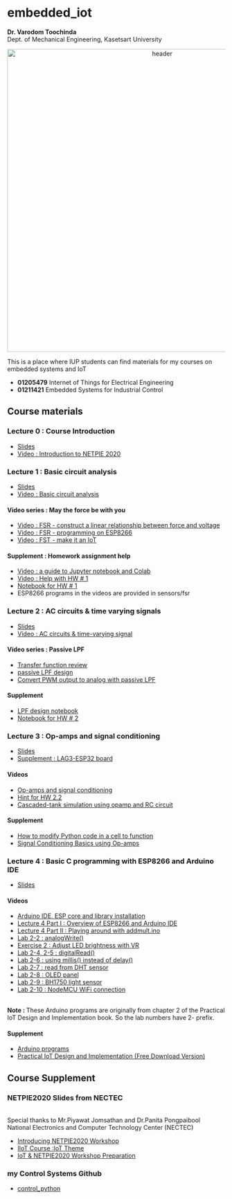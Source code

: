# embedded_iot
<b>Dr. Varodom Toochinda</b>
<br>Dept. of Mechanical Engineering, Kasetsart University 
<p align="center">
<img src="https://drive.google.com/uc?id=1hFLVQMM4k2ob4w5fgN8a_ueQ8IyVIpvn" width=700 alt="header"/>
</p>

<p />This is a place where IUP students can find materials for my courses on embedded systems and IoT
<ul>
<li /><b>01205479</b> Internet of Things for Electrical Engineering
  <li /><b>01211421</b> Embedded Systems for Industrial Control 
</ul>

## Course materials

### Lecture 0 : Course Introduction
<ul>
<li /><a href="https://drive.google.com/file/d/1XnlFtc-fcfZwx6CTDuuGg81CrwXkXjlJ/view?usp=sharing" target=_blank>Slides</a>
<li /><a href="https://drive.google.com/file/d/1cQ9LtRtOm9TD5LR1YBCy_t0dWqVYaU8x/view?usp=sharing" target=_blank>Video : Introduction to NETPIE 2020</a>
</ul>

### Lecture 1 : Basic circuit analysis
<ul>
<li /><a href="https://drive.google.com/file/d/1BJ14zLY259hw0fgeub9WmZS1zZNS4LH_/view?usp=sharing" target=_blank>Slides</a>
<li /><a href="https://drive.google.com/file/d/1NiLv8U8hjEvTXQgC8owG0IoYKrGT-PCh/view?usp=sharing" target=_blank>Video : Basic circuit analysis</a> 
</ul>

#### Video series : May the force be with you
<ul>
<li /><a href="https://drive.google.com/file/d/1CkXYlQEiY24paO6hkoTwTkxp6OFyygOL/view?usp=sharing" target=_blank>Video : FSR - construct a linear relationship between force and voltage</a> 
<li /><a href="https://drive.google.com/file/d/19UwQskfELpm0E94j0qV8MFV1Txg4-y8i/view?usp=sharing" target=_blank>Video : FSR - programming on ESP8266</a> 
<li /><a href="https://drive.google.com/file/d/1CvIjZ3Suab5WXaI29MHGTMUC4i7QKU25/view?usp=sharing" target=_blank>Video : FST - make it an IoT</a>
</ul>

#### Supplement : Homework assignment help
<ul>
<li /><a href="https://drive.google.com/file/d/1P_CSrPb_DK1sx3-zJGA02jIwPf7gklmW/view?usp=sharing" target=_blank>Video : a guide to Jupyter notebook and Colab</a>
<li /><a href="https://drive.google.com/file/d/1DieTKs91CKjrydrN6m2g9wC9a8GBkQ2z/view?usp=sharing" target=_blank>Video : Help with HW # 1</a>
<li /><a href="https://github.com/dewdotninja/embedded_iot/blob/main/hws/HW1en_question.ipynb" target=_blank>Notebook for HW # 1 </a>
<li />ESP8266 programs in the videos are provided in sensors/fsr   
</ul>

### Lecture 2 : AC circuits & time varying signals
<ul>
<li /><a href="https://drive.google.com/file/d/1Jfw1Y34aLccKYPzxGnvMzA7_Zlw2hLf9/view?usp=sharing" target=_blank>Slides</a>
<li /><a href="https://drive.google.com/file/d/1b_fZsARm93YElgIm_QFxEPdfLS7b0oUK/view?usp=sharing" target=_blank>Video : AC circuits & time-varying signal</a>  
</ul>

#### Video series : Passive LPF
<ul>
<li /><a href="https://drive.google.com/file/d/1DwC6TvkGfl8AOR0cSO8bbqjMdHKIEGgR/view?usp=sharing" target=_blank>Transfer function review</a> 
<li /><a href="https://drive.google.com/file/d/16xMPKNkdxmELbJ89qvuAiM-6WBjmL8HQ/view?usp=sharing" target=_blank>passive LPF design</a> 
<li /><a href="https://drive.google.com/file/d/1ZGSaN3Eutk5ubKhsT1fKJ188cGiw8baY/view?usp=sharing" target=_blank>Convert PWM output to analog with passive LPF</a>
  
</ul>

#### Supplement
<ul>
<li /><a href="https://github.com/dewdotninja/embedded_iot/blob/main/lpf/LPF_design.ipynb" target=_blank>LPF design notebook</a>
<li /><a href="https://github.com/dewdotninja/embedded_iot/blob/main/hws/HW2en_question.ipynb" target=_blank>Notebook for HW # 2 </a>
  
</ul>

### Lecture 3 : Op-amps and signal conditioning
<ul>
<li /><a href="https://drive.google.com/file/d/1LjtTE567VdI69g5lJG64eTQILgTwGUMw/view?usp=sharing" target=_blank>Slides</a>
<li /><a href="https://drive.google.com/file/d/1DjJ7vUZ0xvIS0S0mFPKzRm_789v17t0o/view?usp=sharing" target=_blank>Supplement : LAG3-ESP32 board</a>
</ul>

#### Videos
<ul>
  <li /><a href="https://drive.google.com/file/d/19tURxP3Swyy5NhcnAvNFOjBpyIHoLwNc/view?usp=sharing" target=_blank>Op-amps and signal conditioning</a>
  <li /><a href="https://drive.google.com/file/d/1JHx-PcxEE6-tWdxKBLiU2gm2hQKC5xUv/view?usp=sharing" target=_blank>Hint for HW 2.2</a>
  <li /><a href="https://drive.google.com/file/d/1BsbLO_WlMwBR26Clp5Dzno7NpcVGXieb/view?usp=sharing" target=_blank>Cascaded-tank simulation using opamp and RC circuit</a>
</ul>

#### Supplement
<ul>
<li /><a href="https://drive.google.com/file/d/16UIf94yhWQWUiqJWswHAr95yhEoa6G4Z/view?usp=sharing" target=_blank>How to modify Python code in a cell to function</a>
<li /><a href="https://drive.google.com/file/d/1XsyxuDFZGRb1uHUUHGPjO8OihwAEPHg7/view?fbclid=IwAR1BmO_sdtRmBeJMqZw20joQF0NN_XRO9wubrAguMX2kh2FQIgM9pPAgYEg" target=_blank>Signal Conditioning Basics using Op-amps</a>
</ul>

### Lecture 4 : Basic C programming with ESP8266 and Arduino IDE
<ul>
<li /><a href="https://drive.google.com/file/d/1-GwUI6C9axADxMd-1XofJCInfOgQ9x8q/view?usp=sharing" target=_blank>Slides</a>
</ul>

#### Videos
<ul>
  <li /><a href="https://drive.google.com/file/d/1MxZMu_hacfBijNOM_8S-UzH6eEGunv7B/view?usp=sharing" target=_blank>Arduino IDE, ESP core and library installation</a>
  <li /><a href="https://drive.google.com/file/d/1sz6C1gTrAew3HvFLNHSl3wkK4mvBy7WI/view?usp=sharing" target=_blank>Lecture 4 Part I : Overview of ESP8266 and Arduino IDE</a>  
  <li /><a href="https://drive.google.com/file/d/1e1NXf51fQOVSwMShl4XOdSy0heWHDpS2/view?usp=sharing" target=_blank>Lecture 4 Part II : Playing around with addmult.ino</a>
  <li /><a href="https://drive.google.com/file/d/16r3s4-aanSCi4DvUaEclNjiV8hB6CpWU/view?usp=sharing" target=_blank>Lab 2-2 : analogWrite()</a>
  <li /><a href="https://drive.google.com/file/d/1_kUG67qT1gi3YfJUaqnv3-bjyqGW6fKy/view?usp=sharing" target=_blank>Exercise 2 : Adjust LED brightness with VR</a>
  <li /><a href="https://drive.google.com/file/d/1Bk590T_W3E6lptjfa9G0SSBw2mSqr7Jk/view?usp=sharing" target=_blank>Lab 2-4, 2-5 : digitalRead()</a>
  <li /><a href="https://drive.google.com/file/d/1rYO6E9nIzmkpLdOnZvPG71VdgMenjw0X/view?usp=sharing" target=_blank>Lab 2-6 : using millis() instead of delay()</a>
  <li /><a href="https://drive.google.com/file/d/1BJgco0oxg_sU1rHRIHbF6-GcQpRWkp2Y/view?usp=sharing" target=_blank>Lab 2-7 : read from DHT sensor</a>
  <li /><a href="https://drive.google.com/file/d/1mcoZdOFbVQzNmv2muNxKkd4HlQYDGczw/view?usp=sharing" target=_blank>Lab 2-8 : OLED panel</a>
  <li /><a href="https://drive.google.com/file/d/1DFPPnipz8EXZUimK2XV_GmBljd3HKwCm/view?usp=sharing" target=_blank>Lab 2-9 : BH1750 light sensor</a>
  <li /><a href="https://drive.google.com/file/d/1AEexRE5g-Bfo72Cr7K57jzq9dkbocu03/view?usp=sharing" target=_blank>Lab 2-10 : NodeMCU WiFi connection</a>

</ul>
<br><b>Note : </b>These Arduino programs are originally from chapter 2 of the Practical IoT Design and Implementation book. So the lab numbers have 2- prefix.

#### Supplement
<ul>
  <li /><a href="https://drive.google.com/file/d/1D-3CS7phqaNahr3NZ-8MgJtg3H6LHhZq/view?usp=sharing">Arduino programs</a> 
  <li /><a href="https://drive.google.com/file/d/1OM-pkNfDgmZww5mQBcXj02ZtyLW8fWmi/view" target=_blank>Practical IoT Design and Implementation (Free Download Version)</a>
</ul>



## Course Supplement

### NETPIE2020 Slides from NECTEC
<br>Special thanks to Mr.Piyawat Jomsathan and Dr.Panita Pongpaibool
<br>National Electronics and Computer Technology Center (NECTEC)

<ul>
  <li /><a href="https://drive.google.com/file/d/1_E_KkjthF7wQKPQSVDDp_sYRIuDU89sz/view?usp=sharing">Introducing NETPIE2020 Workshop</a>
  <li /><a href="https://drive.google.com/file/d/1ukmvPsXzit8rgduX5Bs5k2JOtfyx7Mp9/view?usp=sharing">IIoT Course :IoT Theme</a>
  <li /><a href="https://drive.google.com/file/d/1BjW-U1dIBDPtFgPzsjiHsPa43TUacYiZ/view?usp=sharing">IoT & NETPIE2020 Workshop Preparation</a>
</ul>

### my Control Systems Github
<ul>
  <li /><a href="https://github.com/dewdotninja/control_python">control_python</a>
</ul>
